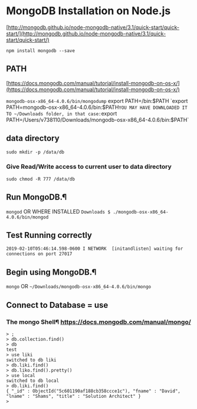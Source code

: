 # MongoDB Installation on Node.js
[http://mongodb.github.io/node-mongodb-native/3.1/quick-start/quick-start/](http://mongodb.github.io/node-mongodb-native/3.1/quick-start/quick-start/)

`npm install mongodb --save`

## PATH

[https://docs.mongodb.com/manual/tutorial/install-mongodb-on-os-x/](https://docs.mongodb.com/manual/tutorial/install-mongodb-on-os-x/)

`mongodb-osx-x86_64-4.0.6/bin/mongodump`
export PATH=<mongodb-install-directory>/bin:$PATH
`export PATH=mongodb-osx-x86_64-4.0.6/bin:$PATH`
YOU MAY HAVE DOWNLOADED IT TO ~/Downloads folder, in that case:
`export PATH=/Users/v738110/Downloads/mongodb-osx-x86_64-4.0.6/bin:$PATH`


## data directory

<!-- Create the data directory -->
`sudo mkdir -p /data/db`

### Give Read/Write access to current user to data directory
`sudo chmod -R 777 /data/db`

## Run MongoDB.¶
`mongod`
OR WHERE INSTALLED
`Downloads $ ./mongodb-osx-x86_64-4.0.6/bin/mongod`



## Test Running correctly
`2019-02-10T05:46:14.598-0600 I NETWORK  [initandlisten] waiting for connections on port 27017`


<!-- ## MongoDB Charts -->

## Begin using MongoDB.¶
`mongo`
OR
`~/Downloads/mongodb-osx-x86_64-4.0.6/bin/mongo`

## Connect to Database = use

### The mongo Shell¶ https://docs.mongodb.com/manual/mongo/

```> db.liki.find()
> ;
> db.collection.find()
> db
test
> use liki
switched to db liki
> db.liki.find()
> db.liko.find().pretty()
> use local
switched to db local
> db.liki.find()
{ "_id" : ObjectId("5c601190af188cb358ccce1c"), "fname" : "David", "lname" : "Shams", "title" : "Solution Architect" }
>
```